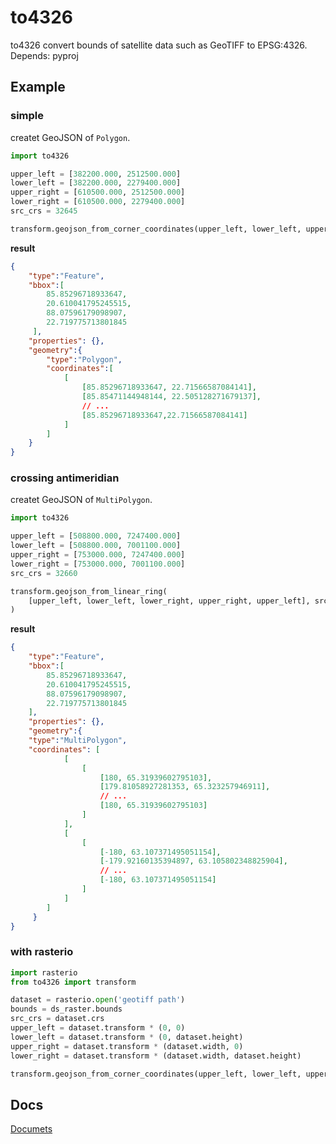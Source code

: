# to4326
to4326 convert bounds of satellite data such as GeoTIFF to EPSG:4326.
Depends: pyproj

## Example
### simple
createt GeoJSON of `Polygon`.

```Python
import to4326

upper_left = [382200.000, 2512500.000]
lower_left = [382200.000, 2279400.000]
upper_right = [610500.000, 2512500.000]
lower_right = [610500.000, 2279400.000]
src_crs = 32645

transform.geojson_from_corner_coordinates(upper_left, lower_left, upper_right, lower_right, src_crs)
```
**result**
```JSON
{
	"type":"Feature",
	"bbox":[
		85.85296718933647,
		20.610041795245515,
		88.07596179098907,
		22.719775713801845
	 ],
	"properties": {},
	"geometry":{
		"type":"Polygon",
		"coordinates":[
			[
				[85.85296718933647, 22.71566587084141],
				[85.85471144948144, 22.505128271679137],
				// ...
				[85.85296718933647,22.71566587084141]
			]
		]
	}
}
```

### crossing antimeridian
createt GeoJSON of `MultiPolygon`.

```Python
import to4326

upper_left = [508800.000, 7247400.000]
lower_left = [508800.000, 7001100.000]
upper_right = [753000.000, 7247400.000]
lower_right = [753000.000, 7001100.000]
src_crs = 32660

transform.geojson_from_linear_ring(
	[upper_left, lower_left, lower_right, upper_right, upper_left], src_crs
)
```
**result**
```JSON
{
	"type":"Feature",
	"bbox":[
		85.85296718933647,
		20.610041795245515,
		88.07596179098907,
		22.719775713801845
	],
	"properties": {},
	"geometry":{
	"type":"MultiPolygon",
	"coordinates": [
			[
				[
					[180, 65.31939602795103],
					[179.81058927281353, 65.323257946911],
					// ...
					[180, 65.31939602795103]
				]
			],
			[
				[
					[-180, 63.107371495051154],
					[-179.92160135394897, 63.105802348825904],
					// ...
					[-180, 63.107371495051154]
				]
			]
		]
	 }
}
```


### with rasterio
```Python
import rasterio
from to4326 import transform

dataset = rasterio.open('geotiff path')
bounds = ds_raster.bounds
src_crs = dataset.crs
upper_left = dataset.transform * (0, 0)
lower_left = dataset.transform * (0, dataset.height)
upper_right = dataset.transform * (dataset.width, 0) 
lower_right = dataset.transform * (dataset.width, dataset.height)

transform.geojson_from_corner_coordinates(upper_left, lower_left, upper_right, lower_right, src_crs)
```

## Docs
[Documets](./docs/README.md)